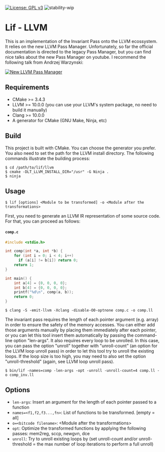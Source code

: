 [![License: GPL v3](https://img.shields.io/badge/License-GPLv3-blue.svg)](https://www.gnu.org/licenses/gpl-3.0)
![stability-wip](https://img.shields.io/badge/stability-work_in_progress-lightgrey.svg)

# Lif - LLVM
This is an implementation of the Invariant Pass onto the LLVM ecossystem. It relies on the new LLVM Pass Manager. Unfortunately, so far the official documentation is directed to the legacy Pass Manager, but you can find nice talks about the new Pass Manager on youtube. I recommend the following talk from Andrzej Warzynski:

[![New LLVM Pass Manager](https://img.youtube.com/vi/ar7cJl2aBuU/0.jpg)](https://www.youtube.com/watch?v=ar7cJl2aBuU "2019 LLVM Developers’ Meeting: A. Warzynski “Writing an LLVM Pass: 101”")

## Requirements
- CMake >= 3.4.3
- LLVM >= 10.0.0 (you can use your LLVM's system package, no need to build it manually)
- Clang >= 10.0.0
- A generator for CMake (GNU Make, Ninja, etc)

## Build
This project is built with CMake. You can choose the generator you prefer. You also need to set the path for the LLVM install directory. The following commands illustrate the building process:

```
$ cd /path/to/lif/llvm
$ cmake -DLT_LLVM_INSTALL_DIR="/usr" -G Ninja .
$ ninja
```

## Usage
`$ lif [options] <Module to be transformed] -o <Module after the transformations>`

First, you need to generate an LLVM IR representation of some source code. For that, you can proceed as follows:

#### **`comp.c`**
``` c
#include <stdio.h>

int comp(int *a, int *b) {
    for (int i = 0; i < 4; i++)
      if (a[i] != b[i]) return 0;
    return 1;
}

int main() {
    int a[4] = {0, 0, 0, 0};
    int b[4] = {0, 0, 0, 0};
    printf("%d\n", comp(a, b));
    return 0;
}
```

```
$ clang -S -emit-llvm -Xclang -disable-O0-optnone comp.c -o comp.ll
```

The invariant pass requires the length of each pointer argument (e.g. array) in order to ensure the safety of the memory accesses. You can either add those arguments manually by placing them immediately after each pointer, or you can let this tool insert them automatically by passing the command-line option "len-args". It also requires every loop to be unrolled. In this case, you can pass the option "unroll" together with "unroll-count" (an option for the LLVM loop unroll pass) in order to let this tool try to unroll the existing loops. If the loop size is too high, you may need to also set the option "unroll-threshold" (again, see LLVM loop unroll pass).

```
$ bin/lif -names=comp -len-args -opt -unroll -unroll-count=4 comp.ll -o comp_inv.ll
```

## Options
- `len-args`: Insert an argument for the length of each pointer passed to a function
- `names=<f1,f2,f3...,fn>`:  List of functions to be transformed. \[empty = all\]
- `o=<bitcode filename>`: \<Module after the transformations\>
- `opt`: Optimize the transformed functions by applying the following passes: mem2reg, sccp, newgvn, dce
- `unroll`: Try to unroll existing loops by (set unroll-count and/or unroll-threshold = the max number of loop iterations to perform a full unroll)
